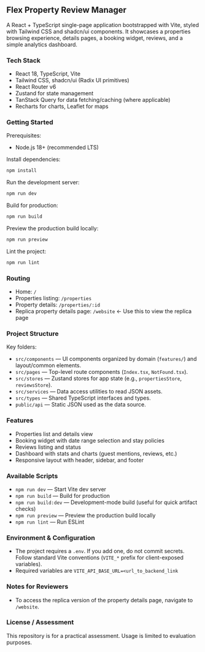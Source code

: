 ## Flex Property Review Manager

A React + TypeScript single-page application bootstrapped with Vite, styled with Tailwind CSS and shadcn/ui components. It showcases a properties browsing experience, details pages, a booking widget, reviews, and a simple analytics dashboard.

### Tech Stack
- React 18, TypeScript, Vite
- Tailwind CSS, shadcn/ui (Radix UI primitives)
- React Router v6
- Zustand for state management
- TanStack Query for data fetching/caching (where applicable)
- Recharts for charts, Leaflet for maps

### Getting Started
Prerequisites:
- Node.js 18+ (recommended LTS)

Install dependencies:
```bash
npm install
```

Run the development server:
```bash
npm run dev
```

Build for production:
```bash
npm run build
```

Preview the production build locally:
```bash
npm run preview
```

Lint the project:
```bash
npm run lint
```

### Routing
- Home: `/`
- Properties listing: `/properties`
- Property details: `/properties/:id`
- Replica property details page: `/website`  ← Use this to view the replica page


### Project Structure
Key folders:
- `src/components` — UI components organized by domain (`features/`) and layout/common elements.
- `src/pages` — Top-level route components (`Index.tsx`, `NotFound.tsx`).
- `src/stores` — Zustand stores for app state (e.g., `propertiesStore`, `reviewsStore`).
- `src/services` — Data access utilities to read JSON assets.
- `src/types` — Shared TypeScript interfaces and types.
- `public/api` — Static JSON used as the data source.

### Features
- Properties list and details view
- Booking widget with date range selection and stay policies
- Reviews listing and status
- Dashboard with stats and charts (guest mentions, reviews, etc.)
- Responsive layout with header, sidebar, and footer

### Available Scripts
- `npm run dev` — Start Vite dev server
- `npm run build` — Build for production
- `npm run build:dev` — Development-mode build (useful for quick artifact checks)
- `npm run preview` — Preview the production build locally
- `npm run lint` — Run ESLint

### Environment & Configuration
- The project requires a `.env`. If you add one, do not commit secrets. Follow standard Vite conventions (`VITE_*` prefix for client-exposed variables).
- Required variables are `VITE_API_BASE_URL=<url_to_backend_link`

### Notes for Reviewers
- To access the replica version of the property details page, navigate to `/website`.

### License / Assessment
This repository is for a practical assessment. Usage is limited to evaluation purposes.

